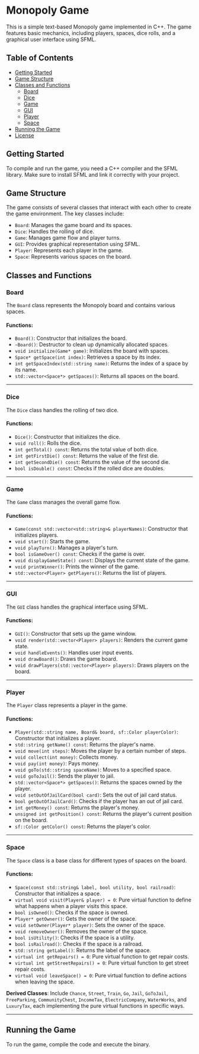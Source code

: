 # Monopoly Game

This is a simple text-based Monopoly game implemented in C++. The game features basic mechanics, including players, spaces, dice rolls, and a graphical user interface using SFML.

## Table of Contents

- [Getting Started](#getting-started)
- [Game Structure](#game-structure)
- [Classes and Functions](#classes-and-functions)
  - [Board](#board)
  - [Dice](#dice)
  - [Game](#game)
  - [GUI](#gui)
  - [Player](#player)
  - [Space](#space)
- [Running the Game](#running-the-game)
- [License](#license)

## Getting Started

To compile and run the game, you need a C++ compiler and the SFML library. Make sure to install SFML and link it correctly with your project.

## Game Structure

The game consists of several classes that interact with each other to create the game environment. The key classes include:

- `Board`: Manages the game board and its spaces.
- `Dice`: Handles the rolling of dice.
- `Game`: Manages game flow and player turns.
- `GUI`: Provides graphical representation using SFML.
- `Player`: Represents each player in the game.
- `Space`: Represents various spaces on the board.

## Classes and Functions

### Board

The `Board` class represents the Monopoly board and contains various spaces.

#### Functions:

- `Board()`: Constructor that initializes the board.
- `~Board()`: Destructor to clean up dynamically allocated spaces.
- `void initialize(Game* game)`: Initializes the board with spaces.
- `Space* getSpace(int index)`: Retrieves a space by its index.
- `int getSpaceIndex(std::string name)`: Returns the index of a space by its name.
- `std::vector<Space*> getSpaces()`: Returns all spaces on the board.

---

### Dice

The `Dice` class handles the rolling of two dice.

#### Functions:

- `Dice()`: Constructor that initializes the dice.
- `void roll()`: Rolls the dice.
- `int getTotal() const`: Returns the total value of both dice.
- `int getFirstDie() const`: Returns the value of the first die.
- `int getSecondDie() const`: Returns the value of the second die.
- `bool isDouble() const`: Checks if the rolled dice are doubles.

---

### Game

The `Game` class manages the overall game flow.

#### Functions:

- `Game(const std::vector<std::string>& playerNames)`: Constructor that initializes players.
- `void start()`: Starts the game.
- `void playTurn()`: Manages a player's turn.
- `bool isGameOver() const`: Checks if the game is over.
- `void displayGameState() const`: Displays the current state of the game.
- `void printWinner()`: Prints the winner of the game.
- `std::vector<Player> getPlayers()`: Returns the list of players.

---

### GUI

The `GUI` class handles the graphical interface using SFML.

#### Functions:

- `GUI()`: Constructor that sets up the game window.
- `void render(std::vector<Player> players)`: Renders the current game state.
- `void handleEvents()`: Handles user input events.
- `void drawBoard()`: Draws the game board.
- `void drawPlayers(std::vector<Player> players)`: Draws players on the board.

---

### Player

The `Player` class represents a player in the game.

#### Functions:

- `Player(std::string name, Board& board, sf::Color playerColor)`: Constructor that initializes a player.
- `std::string getName() const`: Returns the player's name.
- `void move(int steps)`: Moves the player by a certain number of steps.
- `void collect(int money)`: Collects money.
- `void pay(int money)`: Pays money.
- `void goTo(std::string spaceName)`: Moves to a specified space.
- `void goToJail()`: Sends the player to jail.
- `std::vector<Space*> getSpaces()`: Returns the spaces owned by the player.
- `void setOutOfJailCard(bool card)`: Sets the out of jail card status.
- `bool getOutOfJailCard()`: Checks if the player has an out of jail card.
- `int getMoney() const`: Returns the player's money.
- `unsigned int getPosition() const`: Returns the player's current position on the board.
- `sf::Color getColor() const`: Returns the player's color.

---

### Space

The `Space` class is a base class for different types of spaces on the board.

#### Functions:

- `Space(const std::string& label, bool utility, bool railroad)`: Constructor that initializes a space.
- `virtual void visit(Player& player) = 0`: Pure virtual function to define what happens when a player visits this space.
- `bool isOwned()`: Checks if the space is owned.
- `Player* getOwner()`: Gets the owner of the space.
- `void setOwner(Player* player)`: Sets the owner of the space.
- `void removeOwner()`: Removes the owner of the space.
- `bool isUtility()`: Checks if the space is a utility.
- `bool isRailroad()`: Checks if the space is a railroad.
- `std::string getLabel()`: Returns the label of the space.
- `virtual int getRepairs() = 0`: Pure virtual function to get repair costs.
- `virtual int getStreetRepairs() = 0`: Pure virtual function to get street repair costs.
- `virtual void leaveSpace() = 0`: Pure virtual function to define actions when leaving the space.

**Derived Classes**: Include `Chance`, `Street`, `Train`, `Go`, `Jail`, `GoToJail`, `FreeParking`, `CommunityChest`, `IncomeTax`, `ElectricCompany`, `WaterWorks`, and `LuxuryTax`, each implementing the pure virtual functions in specific ways.

---

## Running the Game

To run the game, compile the code and execute the binary.
